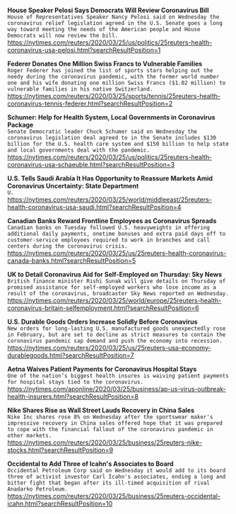 **House Speaker Pelosi Says Democrats Will Review Coronavirus Bill**\
`House of Representatives Speaker Nancy Pelosi said on Wednesday the coronavirus relief legislation agreed in the U.S. Senate goes a long way toward meeting the needs of the American people and House Democrats will now review the bill.`\
https://nytimes.com/reuters/2020/03/25/us/politics/25reuters-health-coronavirus-usa-pelosi.html?searchResultPosition=1

**Federer Donates One Million Swiss Francs to Vulnerable Families**\
`Roger Federer has joined the list of sports stars helping out the needy during the coronavirus pandemic, with the former world number one and his wife donating one million Swiss Francs ($1.02 million) to vulnerable families in his native Switzerland.`\
https://nytimes.com/reuters/2020/03/25/sports/tennis/25reuters-health-coronavirus-tennis-federer.html?searchResultPosition=2

**Schumer: Help for Health System, Local Governments in Coronavirus Package**\
`Senate Democratic leader Chuck Schumer said on Wednesday the coronavirus legislation deal agreed to in the Senate includes $130 billion for the U.S. health care system and $150 billion to help state and local governments deal with the pandemic.`\
https://nytimes.com/reuters/2020/03/25/us/politics/25reuters-health-coronavirus-usa-schaeuble.html?searchResultPosition=3

**U.S. Tells Saudi Arabia It Has Opportunity to Reassure Markets Amid Coronavirus Uncertainty: State Department**\
`U.`\
https://nytimes.com/reuters/2020/03/25/world/middleeast/25reuters-health-coronavirus-usa-saudi.html?searchResultPosition=4

**Canadian Banks Reward Frontline Employees as Coronavirus Spreads**\
`Canadian banks on Tuesday followed U.S. heavyweights in offering additional daily payments, onetime bonuses and extra paid days off to customer-service employees required to work in branches and call centers during the coronavirus crisis.`\
https://nytimes.com/reuters/2020/03/25/us/25reuters-health-coronavirus-canada-banks.html?searchResultPosition=5

**UK to Detail Coronavirus Aid for Self-Employed on Thursday: Sky News**\
`British finance minister Rishi Sunak will give details on Thursday of promised assistance for self-employed workers who lose income as a result of the coronavirus, broadcaster Sky News reported on Wednesday.`\
https://nytimes.com/reuters/2020/03/25/world/europe/25reuters-health-coronavirus-britain-selfemployment.html?searchResultPosition=6

**U.S. Durable Goods Orders Increase Solidly Before Coronavirus**\
`New orders for long-lasting U.S. manufactured goods unexpectedly rose in February, but are set to decline as strict measures to contain the coronavirus pandemic sap demand and push the economy into recession. `\
https://nytimes.com/reuters/2020/03/25/us/25reuters-usa-economy-durablegoods.html?searchResultPosition=7

**Aetna Waives Patient Payments for Coronavirus Hospital Stays**\
`One of the nation’s biggest health insures is waiving patient payments for hospital stays tied to the coronavirus.`\
https://nytimes.com/aponline/2020/03/25/business/ap-us-virus-outbreak-health-insurers.html?searchResultPosition=8

**Nike Shares Rise as Wall Street Lauds Recovery in China Sales**\
`Nike Inc shares rose 8% on Wednesday after the sportswear maker's impressive recovery in China sales offered hope that it was prepared to cope with the financial fallout of the coronavirus pandemic in other markets.`\
https://nytimes.com/reuters/2020/03/25/business/25reuters-nike-stocks.html?searchResultPosition=9

**Occidental to Add Three of Icahn's Associates to Board**\
`Occidental Petroleum Corp said on Wednesday it would add to its board three of activist investor Carl Icahn's associates, ending a long and bitter fight that began after its ill-timed acquisition of rival Anadarko Petroleum.`\
https://nytimes.com/reuters/2020/03/25/business/25reuters-occidental-icahn.html?searchResultPosition=10

